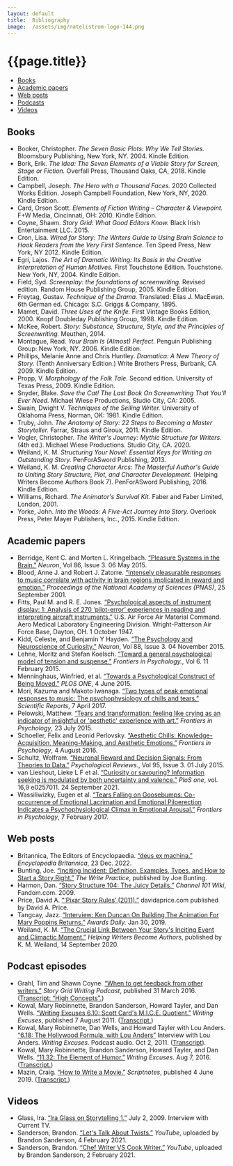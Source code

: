 ```yaml
---
layout: default
title:  Bibliography
image:  /assets/img/natelistrom-logo-144.png
---
```


<h1 class="title">{{page.title}}</h1>

<ul>
<li><a href="#books">Books</a></li>
<li><a href="#papers">Academic papers</a></li>
<li><a href="#web">Web posts</a></li>
<li><a href="#podcasts">Podcasts</a></li>
<li><a href="#videos">Videos</a></li>
</ul>


<a name="books"></a>
## Books

<ul>
<li><a name="booker2004"></a>Booker, Christopher. <em>The Seven Basic Plots: Why We Tell Stories.</em> Bloomsbury Publishing, New York, NY. 2004. Kindle Edition.</li>

<li><a name="bork2018"></a>Bork, Erik. <em>The Idea: The Seven Elements of a Viable Story for Screen, Stage or Fiction.</em> Overfall Press, Thousand Oaks, CA, 2018. Kindle Edition.</li>

<li><a name="campbell2020"></a>Campbell, Joseph. <em>The Hero with a Thousand Faces.</em> 2020 Collected Works Edition. Joseph Campbell Foundation, New York, NY, 2020. Kindle Edition.</li>

<li><a name="card2010"></a>Card, Orson Scott. <em>Elements of Fiction Writing &ndash; Character &amp; Viewpoint.</em> F+W Media, Cincinnati, OH: 2010. Kindle Edition.</li>

<li><a name="coyne2015"></a>Coyne, Shawn. <em>Story Grid: What Good Editors Know.</em> Black Irish Entertainment LLC. 2015.</li>

<li><a name="cron2012"></a>Cron, Lisa. <em>Wired for Story: The Writers Guide to Using Brain Science to Hook Readers from the Very First Sentence.</em> Ten Speed Press, New York, NY 2012. Kindle Edition.</li>

<li><a name="egri2004"></a>Egri, Lajos. <em>The Art of Dramatic Writing: Its Basis in the Creative Interpretation of Human Motives.</em> First Touchstone Edition. Touchstone. New York, NY, 2004. Kindle Edition.</li>

<li><a name="field2005"></a>Field, Syd. <em>Screenplay: the foundations of screenwriting.</em> Revised edition. Random House Publishing Group, 2005. Kindle Edition.</li>

<li><a name="freytag1895"></a>Freytag, Gustav. <em>Technique of the Drama.</em> Translated: Elias J. MacEwan. 6th German ed. Chicago: S.C. Griggs & Company, 1895.</li>

<li><a name="mamet1998"></a>Mamet, David. <em>Three Uses of the Knife.</em> First Vintage Books Edition, 2000. Knopf Doubleday Publishing Group, 1998. Kindle Edition.</li>

<li><a name="mckee2014"></a>McKee, Robert. <em>Story: Substance, Structure, Style, and the Principles of Screenwriting.</em> Meuthen, 2014.</li>

<li><a name="montague2006"></a>Montague, Read. <em>Your Brain Is (Almost) Perfect.</em> Penguin Publishing Group: New York, NY. 2006. Kindle Edition.</li>

<li><a name="phillips2009"></a>Phillips, Melanie Anne and Chris Huntley. <em>Dramatica: A New Theory of Story.</em> (Tenth Anniversary Edition.) Write Brothers Press, Burbank, CA 2009. Kindle Edition.</li>

<li><a name="propp2009"></a>Propp, V. <em>Morphology of the Folk Tale.</em> Second edition. University of Texas Press, 2009. Kindle Edition.</li>

<li><a name="snyder2005"></a>Snyder, Blake. <em>Save the Cat! The Last Book On Screenwriting That You'll Ever Need.</em> Michael Wiese Productions, Studio City, CA: 2005.</li>

<li><a name="swain1981"></a>Swain, Dwight V. <em>Techniques of the Selling Writer.</em> University of Oklahoma Press, Norman, OK: 1981. Kindle Edition.</li>

<li><a name="truby2011"></a>Truby, John. <em>The Anatomy of Story: 22 Steps to Becoming a Master Storyteller.</em> Farrar, Straus and Giroux, 2011. Kindle Edition.</li>

<li><a name="vogler2020"></a>Vogler, Christopher. <em>The Writer's Journey: Mythic Structure for Writers.</em> (4th ed.). Michael Wiese Productions. Studio City, CA. 2020.</li>

<li><a name="weiland2013"></a>Weiland, K. M. <em>Structuring Your Novel: Essential Keys for Writing an Outstanding Story.</em> PenForASword Publishing, 2013.</li>

<li><a name="weiland2016"></a>Weiland, K. M. <em>Creating Character Arcs: The Masterful Author's Guide to Uniting Story Structure, Plot, and Character Development.</em> (Helping Writers Become Authors Book 7). PenForASword Publishing, 2016. Kindle Edition.</li>

<li><a name="williams2001"></a>Williams, Richard. <em>The Animator's Survival Kit.</em> Faber and Faber Limited, London, 2001.</li>

<li><a name="yorke2015"></a>Yorke, John. <em>Into the Woods: A Five-Act Journey Into Story.</em> Overlook Press, Peter Mayer Publishers, Inc., 2015. Kindle Edition.</li>
</ul>


<a name="papers"></a>
## Academic papers

<ul>
<li><a name="berridge2015"></a>Berridge, Kent C. and Morten L. Kringelbach. <a href="https://doi.org/10.1016/j.neuron.2015.02.018">&ldquo;Pleasure Systems in the Brain.&rdquo;</a> <em>Neuron</em>, Vol 86, Issue 3. 06 May 2015.</li>

<li><a name="blood2001"></a>Blood, Anne J. and Robert J. Zatorre. <a href="https://doi.org/10.1073/pnas.191355898">&ldquo;Intensely pleasurable responses to music correlate with activity in brain regions implicated in reward and emotion.&rdquo;</a> <em>Proceedings of the National Academy of Sciences (PNAS)</em>, 25 September 2001.</li>

<li><a name="fitts1947"></a>Fitts, Paul M. and R. E. Jones. <a href="https://apps.dtic.mil/sti/pdfs/ADA800143.pdf">&ldquo;Psychological aspects of instrument display: 1: Analysis of 270 &lsquo;pilot-error&rsquo; experiences in reading and interpreting aircraft instruments.&rdquo;</a> U.S. Air Force Air Material Command. Aero Medical Laboratory Engineering Division. Wright-Patterson Air Force Base, Dayton, OH. 1 October 1947.</li>

<li><a name="kidd2015"></a>Kidd, Celeste, and Benjamin Y Hayden. <a href="https://doi.org/10.1016%2Fj.neuron.2015.09.010">&ldquo;The Psychology and Neuroscience of Curiosity.&rdquo;</a> <em>Neuron</em>, Vol 88, Issue 3. 04 November 2015.</li>

<li><a name="lehne2015"></a>Lehne, Moritz and Stefan Koelsch. <a href="https://doi.org/10.3389/fpsyg.2015.00079">&ldquo;Toward a general psychological model of tension and suspense.&rdquo;</a> <em>Frontiers in Psychology.</em>, Vol 6. 11 February 2015.</li>

<li><a name="menninghaus2015"></a>Menninghaus, Winfried, et al. <a href="https://doi.org/10.1371/journal.pone.0128451">&ldquo;Towards a Psychological Construct of Being Moved.&rdquo;</a> <em>PLOS ONE</em>, 4 June 2015.</li>

<li><a name="mori2017"></a>Mori, Kazuma and Makoto Iwanaga. <a href="https://doi.org/10.1038/srep46063">&ldquo;Two types of peak emotional responses to music: The psychophysiology of chills and tears.&rdquo;</a> <em>Scientific Reports</em>, 7 April 2017.</li>

<li><a name="pelowski2015"></a>Pelowski, Matthew. <a href="https://doi.org/10.3389/fpsyg.2015.01006">&ldquo;Tears and transformation: feeling like crying as an indicator of insightful or 'aesthetic' experience with art.&rdquo;</a> <em>Frontiers in Psychology</em>, 23 July 2015.</li>

<li><a name="schoeller2016"></a>Schoeller, Felix and Leonid Perlovsky. <a href="https://doi.org/10.3389/fpsyg.2016.01093">&ldquo;Aesthetic Chills: Knowledge-Acquisition, Meaning-Making, and Aesthetic Emotions.&rdquo;</a> <em>Frontiers in Psychology</em>, 4 August 2016.</li>

<li><a name="schultz2015"></a>Schultz, Wolfram. <a href="https://doi.org/10.1152/physrev.00023.2014">&ldquo;Neuronal Reward and Decision Signals: From Theories to Data.&rdquo;</a> <em>Psychological Reviews.</em>, Vol 95, Issue 3. 01 July 2015.</li>

<li><a name="vanlieshout2021"></a>van Lieshout, Lieke L F et al. <a href="https://doi.org/10.1371%2Fjournal.pone.0257011">&ldquo;Curiosity or savouring? Information seeking is modulated by both uncertainty and valence.&rdquo;</a> <em>PloS one</em>, vol. 16,9 e0257011. 24 September 2021.</li>

<li><a name="wassiliwizky2017"></a>Wassiliwizky, Eugen et al. <a href="https://doi.org/10.3389/fpsyg.2017.00041">&ldquo;Tears Falling on Goosebumps: Co-occurrence of Emotional Lacrimation and Emotional Piloerection Indicates a Psychophysiological Climax in Emotional Arousal.&rdquo;</a> <em>Frontiers in Psychology</em>, 7 February 2017.</li>
</ul>


<a name="web"></a>
## Web posts

<ul>
<li><a name="britannica2022"></a>Britannica, The Editors of Encyclopaedia. <a href="https://www.britannica.com/art/deus-ex-machina">&ldquo;deus ex machina.&rdquo;</a> <em>Encyclopedia Britannica</em>, 23 Dec. 2022.</li>

<li><a name="bunting"></a>Bunting, Joe. <a href="https://thewritepractice.com/inciting-incident/">&ldquo;Inciting Incident: Definition, Examples, Types, and How to Start a Story Right.&rdquo;</a> <em>The Write Practice</em>, published by Joe Bunting.</li>

<li><a name="harmon2009"></a>Harmon, Dan. <a href="https://open.spotify.com/episode/1rhv7sT6MN6RmHcx5rKJsW">&ldquo;Story Structure 104: The Juicy Details.&rdquo;</a> <em>Channel 101 Wiki</em>, Fandom.com. 2009.</li>

<li><a name="price2011"></a>Price, David A. <a href="https://www.davidaprice.com/pixar-story-rules">&ldquo;&lsquo;Pixar Story Rules&rsquo; (2011).&rdquo;</a> davidaprice.com published by David A. Price.</li>

<li><a name="tangcay2019"></a>Tangcay, Jazz. <a href="https://www.awardsdaily.com/2019/01/29/inteview-ken-duncan-on-building-the-animation-for-mary-poppins-returns/">&ldquo;Interview: Ken Duncan On Building The Animation For Mary Poppins Returns.&rdquo;</a> <em>Awards Daily.</em> Jan 30, 2019.</li>

<li><a name="weiland2020"></a>Weiland, K. M. <a href="http://www.helpingwritersbecomeauthors.com/inciting-event-and-climactic-moment">&ldquo;The Crucial Link Between Your Story's Inciting Event and Climactic Moment.&rdquo;</a> <em>Helping Writers Become Authors</em>, published by K. M. Weiland, 14 September 2020.</li>
</ul>


<a name="podcasts"></a>
## Podcast episodes

<ul>
<li><a name="grahl2016"></a>Grahl, Tim and Shawn Coyne. <a href="https://open.spotify.com/episode/1rhv7sT6MN6RmHcx5rKJsW">&ldquo;When to get feedback from other writers.&rdquo;</a> <em>Story Grid Writing Podcast</em>, published 31 March 2016. (<a href='https://storygrid.com/highconcepts/'>Transcript: &ldquo;High Concepts&rdquo;.</a>)</li>

<li><a name="kowal2011"></a>Kowal, Mary Robinnette, Brandon Sanderson, Howard Tayler, and Dan Wells. <a href="https://writingexcuses.com/writing-excuses-6-10-scott-cards-m-i-c-e-quotient/">&ldquo;Writing Excuses 6.10: Scott Card's M.I.C.E. Quotient.&rdquo;</a> <em>Writing Excuses</em>, published 7 August 2011. (<a href='https://wetranscripts.livejournal.com/47936.html'>Transcript.</a>)</li>

<li><a name="kowal2011a"></a>Kowal, Mary Robinnette, Dan Wells, and Howard Tayler with Lou Anders. <a href="https://writingexcuses.com/2011/10/02/writing-excuses-6-18-hollywood-formula">&ldquo;6.18: The Hollywood Formula, with Lou Anders&rdquo;</a> Interview with Lou Anders. <em>Writing Excuses.</em> Podcast audio. Oct 2, 2011. (<a href='https://wetranscripts.livejournal.com/49969.html'>Transcript</a>).</li>

<li><a name="kowal2016"></a>Kowal, Mary Robinnette, Brandon Sanderson, Howard Tayler, and Dan Wells. <a href="https://writingexcuses.com/11-32-the-element-of-humor/">&ldquo;11.32: The Element of Humor.&rdquo;</a> <em>Writing Excuses.</em> Aug 7, 2016. (<a href='https://wetranscripts.livejournal.com/118930.html'>Transcript.</a>)</li>

<li><a name="mazin2019"></a>Mazin, Craig. <a href="https://johnaugust.com/2019/how-to-write-a-movie">&ldquo;How to Write a Movie.&rdquo;</a> <em>Scriptnotes</em>, published 4 June 2019. (<a href='https://johnaugust.com/2019/scriptnotes-ep-403-how-to-write-a-movie-transcript'>Transcript.</a>)</li>
</ul>


<a name="videos"></a>
## Videos
<ul>
<li><a name="glass2009"></a>Glass, Ira. <a href="https://www.thisamericanlife.org/extras/ira-glass-on-storytelling">&ldquo;Ira Glass on Storytelling 1.&rdquo;</a> July 2, 2009. Interview with Current TV.</li>

<li><a name="sanderson2021"></a>Sanderson, Brandon. <a href="https://www.youtube.com/watch?v=QZXBKbg9p4E">&ldquo;Let's Talk About Twists.&rdquo;</a> <em>YouTube</em>, uploaded by Brandon Sanderson, 4 February 2021.</li>

<li><a name="sanderson2021a"></a>Sanderson, Brandon. <a href="https://www.youtube.com/watch?v=nJfraWAvYkc">&ldquo;Chef Writer VS Cook Writer.&rdquo;</a> <em>YouTube</em>, uploaded by Brandon Sanderson, 2 February 2021.</li>
</ul>